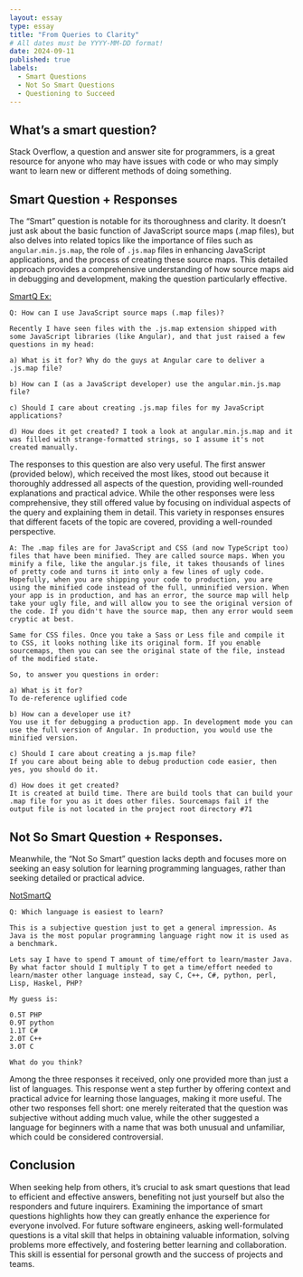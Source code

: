 ```yaml
---
layout: essay
type: essay
title: "From Queries to Clarity"
# All dates must be YYYY-MM-DD format!
date: 2024-09-11
published: true
labels:
  - Smart Questions
  - Not So Smart Questions
  - Questioning to Succeed 
---
```


## What’s a smart question?

Stack Overflow, a question and answer site for programmers, is a great resource for anyone who may have issues with code or who may simply want to learn new or different methods of doing something.

## Smart Question + Responses

The “Smart” question is notable for its thoroughness and clarity. It doesn’t just ask about the basic function of JavaScript source maps (.map files), but also delves into related topics like the importance of files such as `angular.min.js.map`, the role of `.js.map` files in enhancing JavaScript applications, and the process of creating these source maps. This detailed approach provides a comprehensive understanding of how source maps aid in debugging and development, making the question particularly effective. 


[SmartQ Ex:](https://stackoverflow.com/questions/21719562/how-can-i-use-javascript-source-maps-map-files)
```
Q: How can I use JavaScript source maps (.map files)?

Recently I have seen files with the .js.map extension shipped with some JavaScript libraries (like Angular), and that just raised a few questions in my head:

a) What is it for? Why do the guys at Angular care to deliver a .js.map file?

b) How can I (as a JavaScript developer) use the angular.min.js.map file?

c) Should I care about creating .js.map files for my JavaScript applications?

d) How does it get created? I took a look at angular.min.js.map and it was filled with strange-formatted strings, so I assume it's not created manually.

```
The responses to this question are also very useful. The first answer (provided below), which received the most likes, stood out because it thoroughly addressed all aspects of the question, providing well-rounded explanations and practical advice. While the other responses were less comprehensive, they still offered value by focusing on individual aspects of the query and explaining them in detail. This variety in responses ensures that different facets of the topic are covered, providing a well-rounded perspective.

```
A: The .map files are for JavaScript and CSS (and now TypeScript too) files that have been minified. They are called source maps. When you minify a file, like the angular.js file, it takes thousands of lines of pretty code and turns it into only a few lines of ugly code. Hopefully, when you are shipping your code to production, you are using the minified code instead of the full, unminified version. When your app is in production, and has an error, the source map will help take your ugly file, and will allow you to see the original version of the code. If you didn't have the source map, then any error would seem cryptic at best.

Same for CSS files. Once you take a Sass or Less file and compile it to CSS, it looks nothing like its original form. If you enable sourcemaps, then you can see the original state of the file, instead of the modified state.

So, to answer you questions in order:

a) What is it for?
To de-reference uglified code

b) How can a developer use it?
You use it for debugging a production app. In development mode you can use the full version of Angular. In production, you would use the minified version.

c) Should I care about creating a js.map file?
If you care about being able to debug production code easier, then yes, you should do it.

d) How does it get created?
It is created at build time. There are build tools that can build your .map file for you as it does other files. Sourcemaps fail if the output file is not located in the project root directory #71

```
 
## Not So Smart Question + Responses.

Meanwhile, the “Not So Smart” question lacks depth and focuses more on seeking an easy solution for learning programming languages, rather than seeking detailed or practical advice. 

[NotSmartQ](https://stackoverflow.com/questions/3514737/which-language-is-easiest-to-learn)
```
Q: Which language is easiest to learn?

This is a subjective question just to get a general impression. As Java is the most popular programming language right now it is used as a benchmark.

Lets say I have to spend T amount of time/effort to learn/master Java. By what factor should I multiply T to get a time/effort needed to learn/master other language instead, say C, C++, C#, python, perl, Lisp, Haskel, PHP?

My guess is:

0.5T PHP
0.9T python
1.1T C#
2.0T C++
3.0T C

What do you think?

```

Among the three responses it received, only one provided more than just a list of languages. This response went a step further by offering context and practical advice for learning those languages, making it more useful. The other two responses fell short: one merely reiterated that the question was subjective without adding much value, while the other suggested a language for beginners with a name that was both unusual and unfamiliar, which could be considered controversial.

## Conclusion

When seeking help from others, it’s crucial to ask smart questions that lead to efficient and effective answers, benefiting not just yourself but also the responders and future inquirers. Examining the importance of smart questions highlights how they can greatly enhance the experience for everyone involved. For future software engineers, asking well-formulated questions is a vital skill that helps in obtaining valuable information, solving problems more effectively, and fostering better learning and collaboration. This skill is essential for personal growth and the success of projects and teams.
